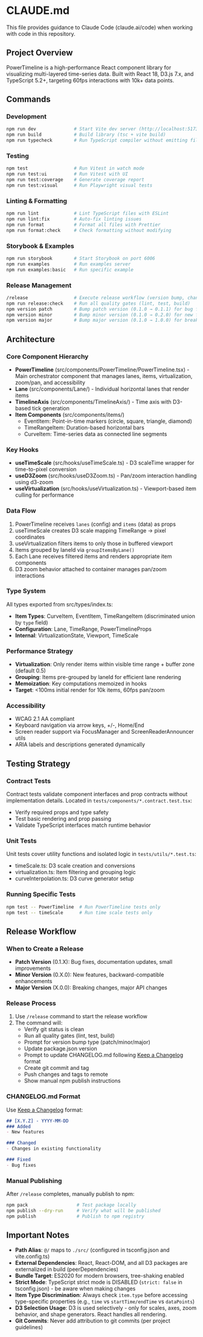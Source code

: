 # CLAUDE.md

This file provides guidance to Claude Code (claude.ai/code) when working with code in this repository.

## Project Overview

PowerTimeline is a high-performance React component library for visualizing multi-layered time-series data. Built with React 18, D3.js 7.x, and TypeScript 5.2+, targeting 60fps interactions with 10k+ data points.

## Commands

### Development
```bash
npm run dev              # Start Vite dev server (http://localhost:5173)
npm run build            # Build library (tsc + vite build)
npm run typecheck        # Run TypeScript compiler without emitting files
```

### Testing
```bash
npm test                 # Run Vitest in watch mode
npm run test:ui          # Run Vitest with UI
npm run test:coverage    # Generate coverage report
npm run test:visual      # Run Playwright visual tests
```

### Linting & Formatting
```bash
npm run lint             # Lint TypeScript files with ESLint
npm run lint:fix         # Auto-fix linting issues
npm run format           # Format all files with Prettier
npm run format:check     # Check formatting without modifying
```

### Storybook & Examples
```bash
npm run storybook        # Start Storybook on port 6006
npm run examples         # Run examples server
npm run examples:basic   # Run specific example
```

### Release Management
```bash
/release                 # Execute release workflow (version bump, changelog, git tag, npm publish prep)
npm run release:check    # Run all quality gates (lint, test, build)
npm version patch        # Bump patch version (0.1.0 → 0.1.1) for bug fixes
npm version minor        # Bump minor version (0.1.0 → 0.2.0) for new features
npm version major        # Bump major version (0.1.0 → 1.0.0) for breaking changes
```

## Architecture

### Core Component Hierarchy
- **PowerTimeline** (src/components/PowerTimeline/PowerTimeline.tsx) - Main orchestrator component that manages lanes, items, virtualization, zoom/pan, and accessibility
- **Lane** (src/components/Lane/) - Individual horizontal lanes that render items
- **TimelineAxis** (src/components/TimelineAxis/) - Time axis with D3-based tick generation
- **Item Components** (src/components/items/)
  - EventItem: Point-in-time markers (circle, square, triangle, diamond)
  - TimeRangeItem: Duration-based horizontal bars
  - CurveItem: Time-series data as connected line segments

### Key Hooks
- **useTimeScale** (src/hooks/useTimeScale.ts) - D3 scaleTime wrapper for time-to-pixel conversion
- **useD3Zoom** (src/hooks/useD3Zoom.ts) - Pan/zoom interaction handling using d3-zoom
- **useVirtualization** (src/hooks/useVirtualization.ts) - Viewport-based item culling for performance

### Data Flow
1. PowerTimeline receives `lanes` (config) and `items` (data) as props
2. useTimeScale creates D3 scale mapping TimeRange → pixel coordinates
3. useVirtualization filters items to only those in buffered viewport
4. Items grouped by laneId via `groupItemsByLane()`
5. Each Lane receives filtered items and renders appropriate item components
6. D3 zoom behavior attached to container manages pan/zoom interactions

### Type System
All types exported from src/types/index.ts:
- **Item Types**: CurveItem, EventItem, TimeRangeItem (discriminated union by `type` field)
- **Configuration**: Lane, TimeRange, PowerTimelineProps
- **Internal**: VirtualizationState, Viewport, TimeScale

### Performance Strategy
- **Virtualization**: Only render items within visible time range + buffer zone (default 0.5)
- **Grouping**: Items pre-grouped by laneId for efficient lane rendering
- **Memoization**: Key computations memoized in hooks
- **Target**: <100ms initial render for 10k items, 60fps pan/zoom

### Accessibility
- WCAG 2.1 AA compliant
- Keyboard navigation via arrow keys, +/-, Home/End
- Screen reader support via FocusManager and ScreenReaderAnnouncer utils
- ARIA labels and descriptions generated dynamically

## Testing Strategy

### Contract Tests
Contract tests validate component interfaces and prop contracts without implementation details. Located in `tests/components/*.contract.test.tsx`:
- Verify required props and type safety
- Test basic rendering and prop passing
- Validate TypeScript interfaces match runtime behavior

### Unit Tests
Unit tests cover utility functions and isolated logic in `tests/utils/*.test.ts`:
- timeScale.ts: D3 scale creation and conversions
- virtualization.ts: Item filtering and grouping logic
- curveInterpolation.ts: D3 curve generator setup

### Running Specific Tests
```bash
npm test -- PowerTimeline  # Run PowerTimeline tests only
npm test -- timeScale      # Run time scale tests only
```

## Release Workflow

### When to Create a Release
- **Patch Version** (0.1.X): Bug fixes, documentation updates, small improvements
- **Minor Version** (0.X.0): New features, backward-compatible enhancements
- **Major Version** (X.0.0): Breaking changes, major API changes

### Release Process
1. Use `/release` command to start the release workflow
2. The command will:
   - Verify git status is clean
   - Run all quality gates (lint, test, build)
   - Prompt for version bump type (patch/minor/major)
   - Update package.json version
   - Prompt to update CHANGELOG.md following [Keep a Changelog](https://keepachangelog.com/) format
   - Create git commit and tag
   - Push changes and tags to remote
   - Show manual npm publish instructions

### CHANGELOG.md Format
Use [Keep a Changelog](https://keepachangelog.com/) format:
```markdown
## [X.Y.Z] - YYYY-MM-DD
### Added
- New features

### Changed
- Changes in existing functionality

### Fixed
- Bug fixes
```

### Manual Publishing
After `/release` completes, manually publish to npm:
```bash
npm pack                  # Test package locally
npm publish --dry-run     # Verify what will be published
npm publish               # Publish to npm registry
```

## Important Notes

- **Path Alias**: `@/` maps to `./src/` (configured in tsconfig.json and vite.config.ts)
- **External Dependencies**: React, React-DOM, and all D3 packages are externalized in build (peerDependencies)
- **Bundle Target**: ES2020 for modern browsers, tree-shaking enabled
- **Strict Mode**: TypeScript strict mode is DISABLED (`strict: false` in tsconfig.json) - be aware when making changes
- **Item Type Discrimination**: Always check `item.type` before accessing type-specific properties (e.g., `time` vs `startTime/endTime` vs `dataPoints`)
- **D3 Selection Usage**: D3 is used selectively - only for scales, axes, zoom behavior, and shape generators. React handles all rendering.
- **Git Commits**: Never add attribution to git commits (per project guidelines)
